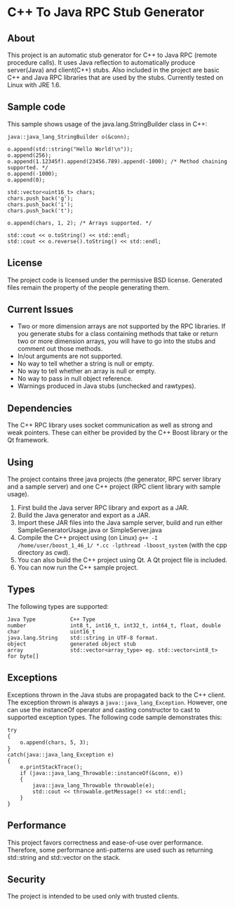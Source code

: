 # C++ To Java RPC Stub Generator #

## About ##
This project is an automatic stub generator for C++ to Java RPC (remote procedure calls). It uses Java reflection to automatically produce server(Java) and client(C++) stubs. Also included in the project are basic C++ and Java RPC libraries that are used by the stubs. Currently tested on Linux with JRE 1.6.

## Sample code ##
This sample shows usage of the java.lang.StringBuilder class in C++:

	java::java_lang_StringBuilder o(&conn);

	o.append(std::string("Hello World!\n"));
	o.append(256);
	o.append(1.12345f).append(23456.789).append(-1000); /* Method chaining supported. */
	o.append(-1000);
	o.append(0);

	std::vector<uint16_t> chars;
	chars.push_back('g');
	chars.push_back('i');
	chars.push_back('t');

	o.append(chars, 1, 2); /* Arrays supported. */

	std::cout << o.toString() << std::endl;
	std::cout << o.reverse().toString() << std::endl;

## License ##
The project code is licensed under the permissive BSD license. Generated files remain the property of the people generating them.

## Current Issues ##
+ Two or more dimension arrays are not supported by the RPC libraries. If you generate stubs for a class containing methods that take or return two or more dimension arrays, you will have to go into the stubs and comment out those methods.
+ In/out arguments are not supported.
+ No way to tell whether a string is null or empty.
+ No way to tell whether an array is null or empty.
+ No way to pass in null object reference.
+ Warnings produced in Java stubs (unchecked and rawtypes).


## Dependencies ##
The C++ RPC library uses socket communication as well as strong and weak pointers. These can either be provided by the C++ Boost library or the Qt framework.

## Using ##
The project contains three java projects (the generator, RPC server library and a sample server) and one C++ project (RPC client library with sample usage).
1. First build the Java server RPC library and export as a JAR.
2. Build the Java generator and export as a JAR.
3. Import these JAR files into the Java sample server, build and run either SampleGeneratorUsage.java or SimpleServer.java
4. Compile the C++ project using (on Linux) `g++ -I /home/user/boost_1_46_1/ *.cc -lpthread -lboost_system` (with the cpp directory as cwd). 
5. You can also build the C++ project using Qt. A Qt project file is included.
6. You can now run the C++ sample project.

## Types ##
The following types are supported:

	Java Type           C++ Type
	number              int8_t, int16_t, int32_t, int64_t, float, double
	char                uint16_t
	java.lang.String    std::string in UTF-8 format.
	object              generated object stub
	array               std::vector<array_type> eg. std::vector<int8_t> for byte[]

## Exceptions ##
Exceptions thrown in the Java stubs are propagated back to the C++ client. The exception thrown is always a `java::java_lang_Exception`. However, one can use the instanceOf operator and casting constructor to cast to supported exception types. The following code sample demonstrates this:

	try
	{
		o.append(chars, 5, 3);
	}
	catch(java::java_lang_Exception e)
	{
		e.printStackTrace();
		if (java::java_lang_Throwable::instanceOf(&conn, e))
		{
			java::java_lang_Throwable throwable(e);
			std::cout << throwable.getMessage() << std::endl;
		}
	}

## Performance ##
This project favors correctness and ease-of-use over performance. Therefore, some performance anti-patterns are used such as returning std::string and std::vector on the stack.

## Security ##
The project is intended to be used only with trusted clients.
